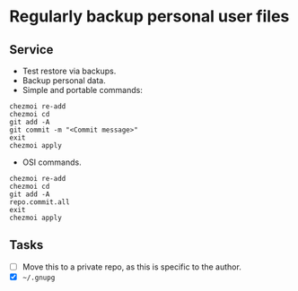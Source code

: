 # Regularly backup personal user files
## Service
* Test restore via backups.
* Backup personal data.
* Simple and portable commands:
```
chezmoi re-add
chezmoi cd
git add -A
git commit -m "<Commit message>"
exit
chezmoi apply
```
* OSI commands.
```
chezmoi re-add
chezmoi cd
git add -A
repo.commit.all
exit
chezmoi apply
```
## Tasks
* [ ] Move this to a private repo, as this is specific to the author.
* [x] `~/.gnupg`
